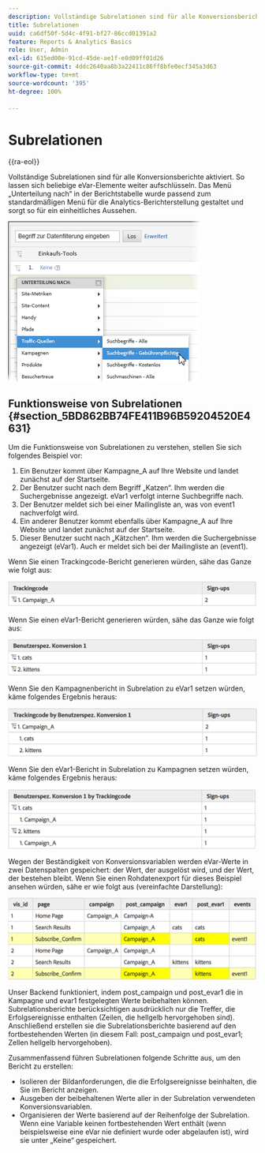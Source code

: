 ```yaml
---
description: Vollständige Subrelationen sind für alle Konversionsberichte aktiviert. So lassen sich beliebige eVar-Elemente weiter aufschlüsseln. Das Menü „Unterteilung nach“ in der Berichtstabelle wurde passend zum standardmäßigen Menü für die Analytics-Berichterstellung gestaltet und sorgt so für ein einheitliches Aussehen.
title: Subrelationen
uuid: ca6df50f-5d4c-4f91-bf27-86ccd01391a2
feature: Reports & Analytics Basics
role: User, Admin
exl-id: 615ed00e-91cd-45de-ae1f-e0d09ff01d26
source-git-commit: 4ddc2640aa8b3a22411c86ff8bfe0ecf345a3d63
workflow-type: tm+mt
source-wordcount: '395'
ht-degree: 100%

---
```


# Subrelationen

{{ra-eol}}

Vollständige Subrelationen sind für alle Konversionsberichte aktiviert. So lassen sich beliebige eVar-Elemente weiter aufschlüsseln. Das Menü „Unterteilung nach“ in der Berichtstabelle wurde passend zum standardmäßigen Menü für die Analytics-Berichterstellung gestaltet und sorgt so für ein einheitliches Aussehen.

![](assets/subrelations.png)

## Funktionsweise von Subrelationen {#section_5BD862BB74FE411B96B59204520E4631}

Um die Funktionsweise von Subrelationen zu verstehen, stellen Sie sich folgendes Beispiel vor:

1. Ein Benutzer kommt über Kampagne_A auf Ihre Website und landet zunächst auf der Startseite.
1. Der Benutzer sucht nach dem Begriff „Katzen“. Ihm werden die Suchergebnisse angezeigt. eVar1 verfolgt interne Suchbegriffe nach.
1. Der Benutzer meldet sich bei einer Mailingliste an, was von event1 nachverfolgt wird.
1. Ein anderer Benutzer kommt ebenfalls über Kampagne_A auf Ihre Website und landet zunächst auf der Startseite.
1. Dieser Benutzer sucht nach „Kätzchen“. Ihm werden die Suchergebnisse angezeigt (eVar1). Auch er meldet sich bei der Mailingliste an (event1).

Wenn Sie einen Trackingcode-Bericht generieren würden, sähe das Ganze wie folgt aus:

![](assets/subrel_1.png)

Wenn Sie einen eVar1-Bericht generieren würden, sähe das Ganze wie folgt aus:

![](assets/subrel_2.png)

Wenn Sie den Kampagnenbericht in Subrelation zu eVar1 setzen würden, käme folgendes Ergebnis heraus:

![](assets/subrel_3.png)

Wenn Sie den eVar1-Bericht in Subrelation zu Kampagnen setzen würden, käme folgendes Ergebnis heraus:

![](assets/subrel_4.png)

Wegen der Beständigkeit von Konversionsvariablen werden eVar-Werte in zwei Datenspalten gespeichert: der Wert, der ausgelöst wird, und der Wert, der bestehen bleibt. Wenn Sie einen Rohdatenexport für dieses Beispiel ansehen würden, sähe er wie folgt aus (vereinfachte Darstellung):

![](assets/subrel_5.png)

Unser Backend funktioniert, indem post_campaign und post_evar1 die in Kampagne und evar1 festgelegten Werte beibehalten können. Subrelationsberichte berücksichtigen ausdrücklich nur die Treffer, die Erfolgsereignisse enthalten (Zeilen, die hellgelb hervorgehoben sind). Anschließend erstellen sie die Subrelationsberichte basierend auf den fortbestehenden Werten (in diesem Fall: post_campaign und post_evar1; Zellen hellgelb hervorgehoben).

Zusammenfassend führen Subrelationen folgende Schritte aus, um den Bericht zu erstellen:

* Isolieren der Bildanforderungen, die die Erfolgsereignisse beinhalten, die Sie im Bericht anzeigen.
* Ausgeben der beibehaltenen Werte aller in der Subrelation verwendeten Konversionsvariablen.
* Organisieren der Werte basierend auf der Reihenfolge der Subrelation. Wenn eine Variable keinen fortbestehenden Wert enthält (wenn beispielsweise eine eVar nie definiert wurde oder abgelaufen ist), wird sie unter „Keine“ gespeichert.

